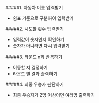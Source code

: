 #####1. 자동차 이름 입력받기
- 쉼표 기준으로 구분하여 입력받기

#####2. 시도할 횟수 입력받기
- 입력값이 숫자인지 확인하기
- 숫자가 아니라면 다시 입력받기

#####3. 라운드 n회 반복하기
* 이동할 지 결정하기 
* 라운드 별 결과 출력하기

#####4. 최종 우승자 판단하기
- 최종 우승자가 2명 이상이면 여러명 출력하기
